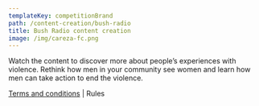 ```yaml
---
templateKey: competitionBrand
path: /content-creation/bush-radio
title: Bush Radio content creation
image: /img/careza-fc.png
---
```


Watch the content to discover more about people’s experiences with violence. Rethink how men in your community see women and learn how men can take action to end the violence.

<p class="quickLinkWrap"><a href="/content-creation/bush-radio-terms-and-conditions" class="quickLink">Terms and conditions</a> | <a class="quickLink">Rules</a></p>

